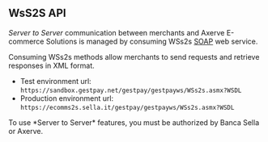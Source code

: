 ## WsS2S API

*Server to Server* communication between merchants and Axerve E-commerce Solutions is managed by consuming WSs2s [SOAP](http://www.w3.org/TR/soap/) web service.

Consuming WSs2s methods allow merchants to send requests and retrieve responses in XML format.

- Test environment url:<br>
`https://sandbox.gestpay.net/gestpay/gestpayws/WSs2s.asmx?WSDL`
- Production environment url: <br>
`https://ecomms2s.sella.it/gestpay/gestpayws/WSs2s.asmx?WSDL`

<aside class="notice">To use *Server to Server* features, you must be authorized by Banca Sella or Axerve.</aside>




